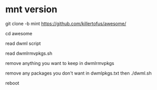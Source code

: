 # mnt version

git clone  -b mint https://github.com/killertofus/awesome/ 

cd awesome 

read dwml script 

read dwmlrmvpkgs.sh 

remove anything you want to keep in dwmlrmvpkgs 

remove any packages you don't want in dwmlpkgs.txt then ./dwml.sh

reboot
